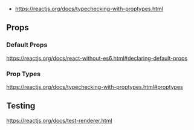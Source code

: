 
* https://reactjs.org/docs/typechecking-with-proptypes.html

## Props

### Default Props

https://reactjs.org/docs/react-without-es6.html#declaring-default-props

### Prop Types
https://reactjs.org/docs/typechecking-with-proptypes.html#proptypes


## Testing

https://reactjs.org/docs/test-renderer.html
